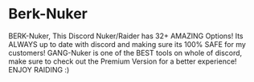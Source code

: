 # Berk-Nuker
BERK-Nuker, This Discord Nuker/Raider has 32+ AMAZING Options! Its ALWAYS up to date with discord and making sure its 100% SAFE for my customers! GANG-Nuker is one of the BEST tools on whole of discord, make sure to check out the Premium Version for a better experience! ENJOY RAIDING :)
